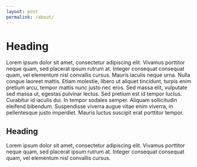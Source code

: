 ```yaml
---
layout: post
permalink: /about/
---
```


# Heading
Lorem ipsum dolor sit amet, consectetur adipiscing elit. Vivamus porttitor neque quam, sed placerat ipsum rutrum at. Integer consequat consequat quam, vel elementum nisl convallis cursus. Mauris iaculis neque urna. Nulla congue laoreet mattis. Etiam molestie, libero ut aliquet tincidunt, turpis enim pretium arcu, tempor mattis nunc justo nec eros. Sed massa elit, vulputate sed massa ut, egestas pulvinar lectus. Sed pretium est id tempor luctus. Curabitur id iaculis dui. In tempor sodales semper. Aliquam sollicitudin eleifend bibendum. Suspendisse viverra augue vitae enim viverra, in pellentesque justo imperdiet. Mauris luctus suscipit erat porttitor tempor.

## Heading
Lorem ipsum dolor sit amet, consectetur adipiscing elit. Vivamus porttitor neque quam, sed placerat ipsum rutrum at. Integer consequat consequat quam, vel elementum nisl convallis cursus.

